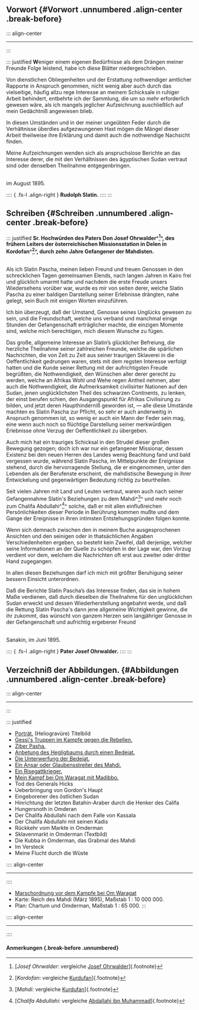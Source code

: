 ## Vorwort {#Vorwort .unnumbered .align-center .break-before}

::: align-center
****
:::

::: justified
**W**eniger einem eigenen Bedürfnisse als dem Drängen meiner
Freunde Folge leistend, habe ich diese Blätter niedergeschrieben.

Von dienstlichen Obliegenheiten und der Erstattung nothwendiger
amtlicher Rapporte in Anspruch genommen, nicht wenig aber auch
durch das vielseitige, häufig allzu rege Interesse an meinem Schicksale
in ruhiger Arbeit behindert, entbehrte ich der Sammlung, die um so
mehr erforderlich gewesen wäre, als ich mangels jeglicher Aufzeichnung
auschließlich auf mein Gedächtniß angewiesen blieb.

In diesen Umständen und in der meiner ungeübten Feder durch
die Verhältnisse überdies aufgezwungenen Hast mögen die Mängel
dieser Arbeit theilweise ihre Erklärung und damit auch die nothwendige
Nachsicht finden.

Meine Aufzeichnungen wenden sich als anspruchslose Berichte an
das Interesse derer, die mit den Verhältnissen des ägyptischen Sudan
vertraut sind oder denselben Theilnahme entgegenbringen.

<br />   im August 1895.

:::: { .fs-l .align-right }
**Rudolph Slatin.**
::::
:::

## Schreiben {#Schreiben .unnumbered .align-center .break-before}

::: justified
**Sr. Hochwürden des Paters Don Josef Ohrwalder^[^0001]^, des frühern Leiters der
österreichischen Missionsstation in Delen in Kordofan^[^0002]^, durch zehn Jahre
Gefangener der Mahdisten.**<br /><br />

Als ich Slatin Pascha, meinen lieben Freund und treuen
Genossen in den schrecklichen Tagen gemeinsamen Elends, nach langen
Jahren in Kairo frei und glücklich umarmt hatte und nachdem die
erste Freude unsers Wiedersehens vorüber war, wurde es mir von
seiten derer, welche Slatin Pascha zu einer baldigen Darstellung
seiner Erlebnisse drängten, nahe gelegt, sein Buch mit einigen Worten
einzuführen.

Ich bin überzeugt, daß der Umstand, Genosse seines Unglücks
gewesen zu sein, und die Freundschaft, welche uns verband und
manchmal einige Stunden der Gefangenschaft erträglicher machte, die einzigen
Momente sind, welche mich berechtigen, mich diesem Wunsche zu fügen.

Das große, allgemeine Interesse an Slatin’s glücklicher Befreiung,
die herzliche Theilnahme seiner zahlreichen Freunde, welche die
spärlichen Nachrichten, die von Zeit zu Zeit aus seiner traurigen Sklaverei
in die Oeffentlichkeit gedrungen waren, stets mit dem regsten Interesse
verfolgt hatten und die Kunde seiner Rettung mit der aufrichtigsten
Freude begrüßten, die Nothwendigkeit, den Wünschen aller derer
gerecht zu werden, welche an Afrikas Wohl und Wehe regen Antheil
nehmen, aber auch die Nothwendigkeit, die Aufmerksamkeit civilisirter
Nationen auf den Sudan, jenen unglücklichsten Theil des schwarzen
Continents, zu lenken, der einst berufen schien, den Ausgangspunkt
für Afrikas Civilisirung zu bilden, und jetzt deren Haupthinderniß
geworden ist, — alle diese Umstände machten es Slatin Pascha
zur Pflicht, so sehr er auch anderweitig in Anspruch genommen ist,
so wenig er auch ein Mann der Feder sein mag, eine wenn auch
noch so flüchtige Darstellung seiner merkwürdigen Erlebnisse ohne
Verzug der Oeffentlichkeit zu übergeben.

Auch mich hat ein trauriges Schicksal in den Strudel dieser
großen Bewegung gezogen; doch ich war nur ein gefangener Missionar,
dessen Existenz bei den neuen Herren des Landes wenig Beachtung
fand und bald vergessen wurde, während Slatin Pascha, im
Mittelpunkte der Ereignisse stehend, durch die hervorragende Stellung, die
er eingenommen, unter den Lebenden als der Berufenste erscheint, die
mahdistische Bewegung in ihrer Entwickelung und gegenwärtigen
Bedeutung richtig zu beurtheilen.

Seit vielen Jahren mit Land und Leuten vertraut, waren auch
nach seiner Gefangennahme Slatin's Beziehungen zu dem Mahdi^[^0003]^ und
mehr noch zum Chalifa Abdullahi^[^0004]^ solche, daß er mit allen einflußreichen
Persönlichkeiten dieser Periode in Berührung kommen mußte
und dem Gange der Ereignisse in ihren intimsten Entstehungsgründen
folgen konnte.

Wenn sich demnach zwischen den in meinem Buche ausgesprochenen
Ansichten und den seinigen oder in thatsächlichen Angaben
Verschiedenheiten ergeben, so besteht kein Zweifel, daß derjenige, welcher seine
Informationen an der Quelle zu schöpfen in der Lage war, den
Vorzug verdient vor dem, welchem die Nachrichten oft erst aus zweiter
oder dritter Hand zugegangen.

In allen diesen Beziehungen darf ich mich mit größter
Beruhigung seiner bessern Einsicht unterordnen.

Daß die Berichte Slatin Pascha’s das Interesse finden, das sie
in hohem Maße verdienen, daß durch dieselben die Theilnahme für
den unglücklichen Sudan erweckt und dessen Wiederherstellung
angebahnt werde, und daß die Rettung Slatin Pascha's dann jene
allgemeine Wichtigkeit gewinne, die ihr zukommt, das wünscht von ganzem
Herzen sein langjähriger Genosse in der Gefangenschaft und aufrichtig
ergebener Freund

<br />   Sanakin, im Juni 1895.

:::: { .fs-l .align-right }
**Pater Josef Ohrwalder.**
::::
:::


## Verzeichniß der Abbildungen. {#Abbildungen .unnumbered .align-center .break-before}

::: align-center
***
:::

::: justified
+ [Porträt.](ch001.xhtml#b000) (Heliogravüre) Titelbild
+ [Gessi's Truppen im Kampfe gegen die Rebellen.](ch002.xhtml#b001)
+ [Ziber Pasha.](ch003.xhtml#b002)
+ [Anbetung des Hegligbaums durch einen Bedejat.](ch004.xhtml#b003)
+ [Die Unterwerfung der Bedejat.](ch004.xhtml#b004)
+ [Ein  Ansar oder Glaubensstreiter des Mahdi.](ch005.xhtml#b005)
+ [Ein Risegattkrieger.](ch006.xhtml#b006)
+ [Mein Kampf bei Om Waragat mit Madibbo.](ch008.xhtml#b008)
+ Tod des Generals Hicks
+ Ueberbringung von Gordon's Haupt
+ Eingeborener des östlichen Sudan
+ Hinrichtung der letzten Batahin-Araber durch die Henker des Califa
+ Hungersnoth in Omderan
+ Der Chalifa Abdullahi nach dem Falle von Kassala
+ Der Chalifa Abdullahi mit seinen Kadis
+ Rückkehr vom Markte in  Omderman
+ Sklavenmarkt in Omderman (Textbild)
+ Die Kubba in Omderman, das Grabmal des Mahdi
+ Im Versteck
+ Meine Flucht durch die Wüste

:::: align-center
****
::::

+ [Marschordnung vor dem Kampfe  bei Om Waragat](ch008.xhtml#b007)
+ Karte: Reich des Mahdi (März 1895), Maßstab 1 : 10&nbsp;000&nbsp;000.
+ Plan: Chartum und Omderman, Maßstab 1 : 65&nbsp;000.
:::

:::: align-center
****
::::


#### **Anmerkungen** {.break-before .unnumbered}

[^0001]: [*Josef Ohrwalder*: vergleiche [Josef Ohrwalder](https://de.wikipedia.org/wiki/Josef_Ohrwalder)]{.footnote}

[^0002]: [*Kordofan*: vergleiche [Kurdufan](https://de.wikipedia.org/wiki/Kurdufan)]{.footnote}

[^0003]: [*Mahdi*: vergleiche [Kurdufan](https://de.wikipedia.org/wiki/Mahdi)]{.footnote}

[^0004]: [*Chalifa Abdullahi*: vergleiche [Abdallahi ibn Muhammad](https://de.wikipedia.org/wiki/Abdallahi_ibn_Muhammad)]{.footnote}
